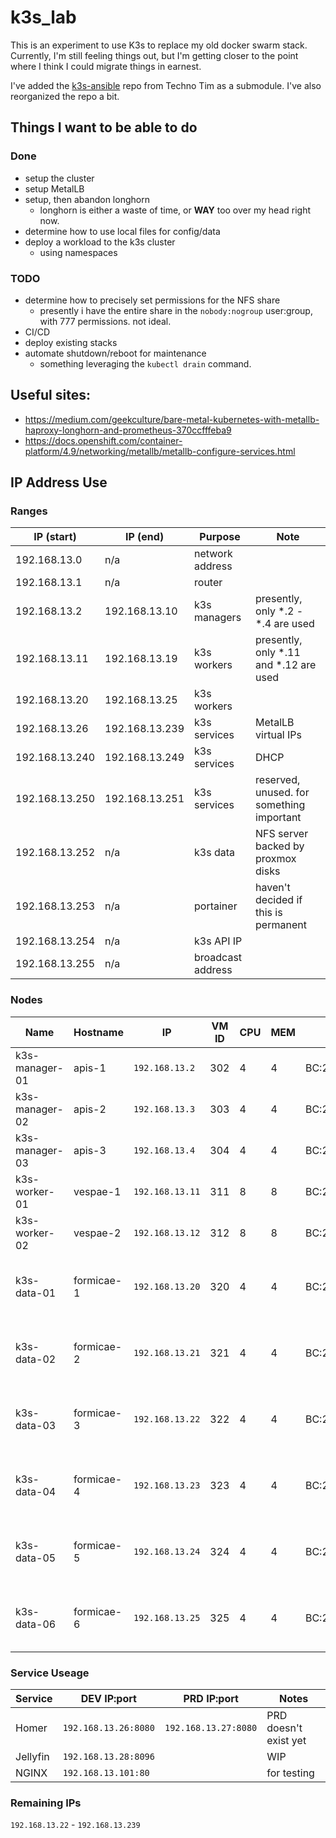 # k3s_lab

This is an experiment to use K3s to replace my old docker swarm stack. Currently, I'm still feeling things out, but I'm getting closer to the point where I think I could migrate things in earnest.

I've added the [k3s-ansible](https://github.com/techno-tim/k3s-ansible) repo from Techno Tim as a submodule. I've also reorganized the repo a bit.

## Things I want to be able to do

### Done

- setup the cluster
- setup MetalLB
- setup, then abandon longhorn
  - longhorn is either a waste of time, or **WAY** too over my head right now.
- determine how to use local files for config/data
- deploy a workload to the k3s cluster
  - using namespaces

### TODO

- determine how to precisely set permissions for the NFS share
  - presently i have the entire share in the `nobody:nogroup` user:group, with 777 permissions. not ideal.
- CI/CD
- deploy existing stacks
- automate shutdown/reboot for maintenance
  - something leveraging the `kubectl drain` command.

## Useful sites:

- https://medium.com/geekculture/bare-metal-kubernetes-with-metallb-haproxy-longhorn-and-prometheus-370ccfffeba9
- https://docs.openshift.com/container-platform/4.9/networking/metallb/metallb-configure-services.html

## IP Address Use

### Ranges

| IP (start)     | IP (end)       | Purpose           | Note                                      |
| -------------- | -------------- | ----------------- | ----------------------------------------- |
| 192.168.13.0   | n/a            | network address   |                                           |
| 192.168.13.1   | n/a            | router            |                                           |
| 192.168.13.2   | 192.168.13.10  | k3s managers      | presently, only \*.2 - \*.4 are used      |
| 192.168.13.11  | 192.168.13.19  | k3s workers       | presently, only \*.11 and \*.12 are used  |
| 192.168.13.20  | 192.168.13.25  | k3s workers       |                                           |
| 192.168.13.26  | 192.168.13.239 | k3s services      | MetalLB virtual IPs                       |
| 192.168.13.240 | 192.168.13.249 | k3s services      | DHCP                                      |
| 192.168.13.250 | 192.168.13.251 | k3s services      | reserved, unused. for something important |
| 192.168.13.252 | n/a            | k3s data          | NFS server backed by proxmox disks        |
| 192.168.13.253 | n/a            | portainer         | haven't decided if this is permanent      |
| 192.168.13.254 | n/a            | k3s API IP        |                                           |
| 192.168.13.255 | n/a            | broadcast address |                                           |

### Nodes

| Name           | Hostname   | IP              | VM ID | CPU | MEM | MAC               | Notes                           |
| -------------- | ---------- | --------------- | ----- | --- | --- | ----------------- | ------------------------------- |
| k3s-manager-01 | apis-1     | `192.168.13.2`  | 302   | 4   | 4   | BC:24:11:EB:00:CE | n/a                             |
| k3s-manager-02 | apis-2     | `192.168.13.3`  | 303   | 4   | 4   | BC:24:11:3E:49:42 | n/a                             |
| k3s-manager-03 | apis-3     | `192.168.13.4`  | 304   | 4   | 4   | BC:24:11:FB:DE:2B | n/a                             |
| k3s-worker-01  | vespae-1   | `192.168.13.11` | 311   | 8   | 8   | BC:24:11:BD:19:E9 | n/a                             |
| k3s-worker-02  | vespae-2   | `192.168.13.12` | 312   | 8   | 8   | BC:24:11:0F:C4:04 | n/a                             |
| k3s-data-01    | formicae-1 | `192.168.13.20` | 320   | 4   | 4   | BC:24:11:EE:E6:3A | 500GB NVMe device passed though |
| k3s-data-02    | formicae-2 | `192.168.13.21` | 321   | 4   | 4   | BC:24:11:D4:B3:71 | 500GB NVMe device passed though |
| k3s-data-03    | formicae-3 | `192.168.13.22` | 322   | 4   | 4   | BC:24:11:F4:85:A1 | 500GB NVMe device passed though |
| k3s-data-04    | formicae-4 | `192.168.13.23` | 323   | 4   | 4   | BC:24:11:12:A2:C0 | 500GB NVMe device passed though |
| k3s-data-05    | formicae-5 | `192.168.13.24` | 324   | 4   | 4   | BC:24:11:BB:DC:EC | 500GB NVMe device passed though |
| k3s-data-06    | formicae-6 | `192.168.13.25` | 325   | 4   | 4   | BC:24:11:9E:5B:9F | 500GB NVMe device passed though |

### Service Useage

| Service  | DEV IP:port          | PRD IP:port          | Notes                 |
| -------- | -------------------- | -------------------- | --------------------- |
| Homer    | `192.168.13.26:8080` | `192.168.13.27:8080` | PRD doesn't exist yet |
| Jellyfin | `192.168.13.28:8096` |                      | WIP                   |
| NGINX    | `192.168.13.101:80`  |                      | for testing           |

### Remaining IPs

`192.168.13.22` - `192.168.13.239`
